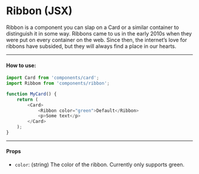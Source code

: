 # Ribbon (JSX)

Ribbon is a component you can slap on a Card or a similar container to distinguish it in
some way. Ribbons came to us in the early 2010s when they were put on every container on the web.
Since then, the internet’s love for ribbons have subsided, but they will always find a
place in our hearts.

---

#### How to use:

```js
import Card from 'components/card';
import Ribbom from 'components/ribbon';

function MyCard() {
	return (
		<Card>
			<Ribbon color="green">Default</Ribbon>
			<p>Some text</p>
		</Card>
	);
}
```

---

#### Props

- `color`: (string) The color of the ribbon. Currently only supports green.
